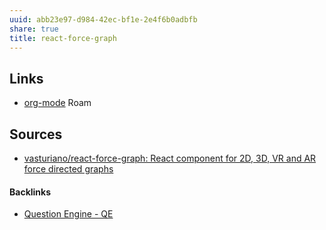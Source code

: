 ```yaml
---
uuid: abb23e97-d984-42ec-bf1e-2e4f6b0adbfb
share: true
title: react-force-graph
---
```

## Links

* [org-mode](../c62c8cf0-9f46-48fd-a24e-e6af99f5417d) Roam

## Sources

* [vasturiano/react-force-graph: React component for 2D, 3D, VR and AR force directed graphs](https://github.com/vasturiano/react-force-graph)

#### Backlinks

* [Question Engine - QE](/cc5cc49d-f554-4f29-b31a-b8789688e6a3)